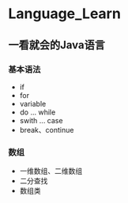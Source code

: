 # Language_Learn


## 一看就会的Java语言
### 基本语法
- if
- for
- variable
- do ... while
- swith ... case
- break、continue

### 数组
- 一维数组、二维数组
- 二分查找
- 数组类
